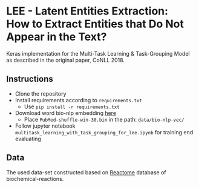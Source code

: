 # LEE - Latent Entities Extraction:  <br/>How to Extract Entities that Do Not Appear in the Text?
Keras implementation for the Multi-Task Learning &amp; Task-Grouping Model as described in the original paper, CoNLL 2018.

## Instructions
* Clone the repository
* Install requirements according to `requirements.txt`
  * Use `pip install -r requirements.txt`
* Download word bio-nlp embedding [here](https://drive.google.com/file/d/0BzMCqpcgEJgiUWs0ZnU0NlFTam8/view)
   * Place `PubMed-shuffle-win-30.bin` in the path: `data/bio-nlp-vec/`
* Follow jupyter notebook `multitask_learning_with_task_grouping_for_lee.ipynb` for training end evaluating

## Data
The used data-set constructed based on [Reactome](https://reactome.org/) database of biochemical-reactions.
